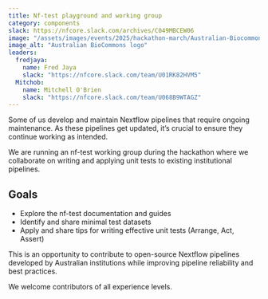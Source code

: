 ```yaml
---
title: Nf-test playground and working group
category: components
slack: https://nfcore.slack.com/archives/C049MBCEW06
image: "/assets/images/events/2025/hackathon-march/Australian-Biocommons-Logo.png"
image_alt: "Australian BioCommons logo"
leaders:
  fredjaya:
    name: Fred Jaya
    slack: "https://nfcore.slack.com/team/U01RK82HVM5"
  Mitchob:
    name: Mitchell O'Brien
    slack: "https://nfcore.slack.com/team/U068B9WTAGZ"
---
```


Some of us develop and maintain Nextflow pipelines that require ongoing maintenance. As these pipelines get updated, it’s crucial to ensure they continue working as intended.

We are running an nf-test working group during the hackathon where we collaborate on writing and applying unit tests to existing institutional pipelines.

## Goals

- Explore the nf-test documentation and guides
- Identify and share minimal test datasets
- Apply and share tips for writing effective unit tests (Arrange, Act, Assert)

This is an opportunity to contribute to open-source Nextflow pipelines developed by Australian institutions while improving pipeline reliability and best practices.

We welcome contributors of all experience levels.
